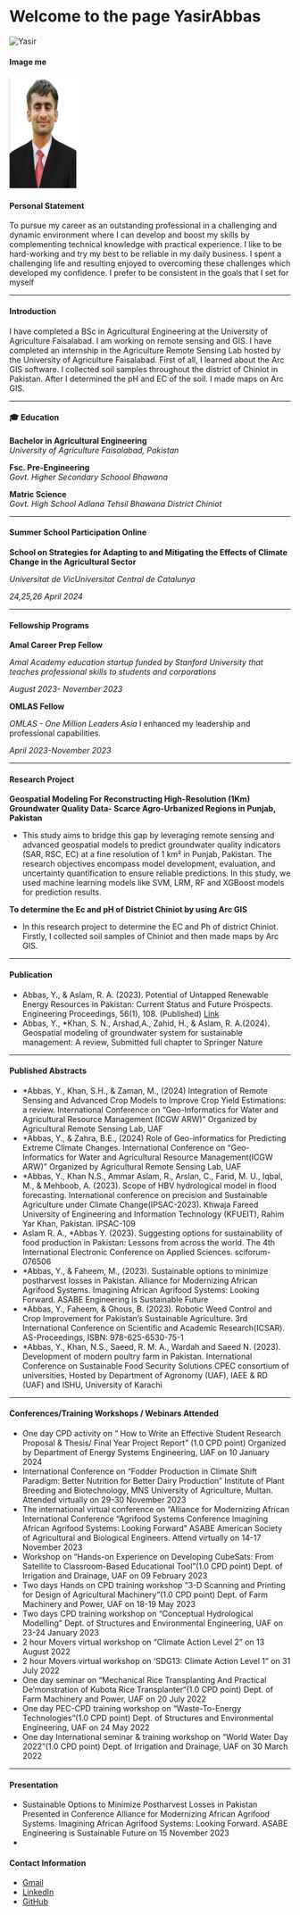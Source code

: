 
# Welcome to the page YasirAbbas
![Yasir](/img/img/YASIR.jpg)

#### Image me

<img width="120" height="200" src="img/YASIR.jpg">

#### Personal Statement
To pursue my career as an outstanding professional in a challenging and dynamic environment where I can develop and boost my skills by complementing technical knowledge with practical experience. I like to be hard-working and try my best to be reliable in
my daily business. I spent a challenging life and resulting enjoyed to overcoming these challenges which developed my confidence. I prefer to be consistent in the goals that I set for myself

---
#### Introduction
I have completed a BSc in Agricultural Engineering at the University of Agriculture Faisalabad. I am working on remote sensing and GIS. I have completed an internship in the Agriculture Remote Sensing Lab hosted by the University of Agriculture Faisalabad. First of all, I learned about the Arc GIS software. I collected soil samples throughout the district of Chiniot in Pakistan. After I determined the  pH and EC of the soil. I made maps on Arc GIS. 

---
#### 🎓 Education

**Bachelor in Agricultural Engineering**  
_University of Agriculture Faisalabad, Pakistan_  

**Fsc. Pre-Engineering**  
_Govt. Higher Secondary Schoool Bhawana_  

**Matric Science**  
_Govt. High School Adlana Tehsil Bhawana District Chiniot_ 

---
#### Summer School Participation Online
**School on Strategies for Adapting to and Mitigating the Effects of
Climate Change in the Agricultural Sector**

_Universitat de VicUniversitat Central de Catalunya_

_24,25,26 April 2024_

---
#### Fellowship Programs
**Amal Career Prep Fellow** 

_Amal Academy education startup funded by Stanford University that teaches professional skills to students and corporations_

_August 2023- November 2023_

**OMLAS Fellow**

_OMLAS - One Million Leaders Asia_ I enhanced my leadership and professional capabilities.

_April 2023-November 2023_

---
#### Research Project
**Geospatial Modeling For Reconstructing High-Resolution (1Km) Groundwater Quality Data- Scarce Agro-Urbanized Regions in Punjab, Pakistan**
- This study aims to bridge this gap by leveraging remote sensing and advanced geospatial models to predict groundwater quality indicators (SAR, RSC, EC) at a fine resolution of 1 km² in Punjab, Pakistan. The research objectives encompass model development, evaluation, and uncertainty quantification to ensure reliable predictions. In this study, we used machine learning models like SVM, LRM, RF and XGBoost models for prediction results.

**To determine the Ec and pH of District Chiniot by using Arc GIS**
- In this research project to determine the EC and Ph of district Chiniot. Firstly, I collected soil samples of Chiniot and then made maps by Arc GIS.
---
#### Publication
- Abbas, Y., & Aslam, R. A. (2023). Potential of Untapped Renewable Energy Resources in Pakistan: Current Status and Future Prospects. Engineering Proceedings, 56(1), 108. (Published) [Link](https://www.mdpi.com/2673-4591/56/1/108)
- Abbas, Y., *Khan, S. N., Arshad,A., Zahid, H., & Aslam, R. A.(2024). Geospatial modeling of groundwater system for sustainable management: A review, Submitted full chapter to Springer Nature
---
#### Published Abstracts
- *Abbas, Y., Khan, S.H., & Zaman, M., (2024) Integration of Remote Sensing and Advanced Crop Models to Improve Crop Yield Estimations: a review. International Conference on “Geo-Informatics for Water and Agricultural Resource Management (ICGW ARW)” Organized by Agricultural Remote Sensing Lab, UAF
- *Abbas, Y., & Zahra, B.E., (2024) Role of Geo-informatics for Predicting Extreme Climate Changes. International Conference on “Geo-Informatics for Water and Agricultural Resource Management(ICGW ARW)” Organized by Agricultural Remote Sensing Lab, UAF
- *Abbas, Y., Khan N.S., Ammar Aslam, R., Arslan, C., Farid, M. U., Iqbal, M., & Mehboob, A. (2023). Scope of HBV hydrological model in flood forecasting. International conference on precision and Sustainable Agriculture under Climate Change(IPSAC-2023). Khwaja Fareed University of Engineering and Information Technology (KFUEIT), Rahim Yar Khan, Pakistan. IPSAC-109
- Aslam R. A., *Abbas Y. (2023). Suggesting options for sustainability of food production in Pakistan: Lessons from across the world. The 4th International Electronic Conference on Applied Sciences. sciforum-076506
- *Abbas, Y., & Faheem, M., (2023). Sustainable options to minimize postharvest losses in Pakistan. Alliance for Modernizing African Agrifood Systems. Imagining African Agrifood Systems: Looking Forward. ASABE Engineering is Sustainable Future
- *Abbas, Y., Faheem, & Ghous, B. (2023). Robotic Weed Control and Crop Improvement for Pakistan’s Sustainable Agriculture.  3rd International Conference on Scientific and Academic Research(ICSAR). AS-Proceedings, ISBN: 978-625-6530-75-1
- *Abbas, Y., Khan, N.S., Saeed, R. M. A., Wardah and Saeed N. (2023). Development of modern poultry farm in Pakistan. International Conference on Sustainable Food Security Solutions CPEC consortium of universities, Hosted by Department of Agronomy (UAF), IAEE & RD (UAF) and ISHU, University of Karachi
---
#### Conferences/Training Workshops / Webinars Attended
- One day CPD activity on “ How to Write an Effective Student Research Proposal & Thesis/ Final Year Project Report” (1.0 CPD point) Organized by Department of  Energy Systems Engineering, UAF on 10 January 2024
- International Conference on “Fodder Production in Climate Shift Paradigm: Better Nutrition for Better Dairy Production” Institute of Plant Breeding and Biotechnology, MNS University of Agriculture, Multan.  Attended virtually on 29-30 November 2023
- The international virtual conference on “Alliance for Modernizing African International Conference “Agrifood Systems Conference Imagining African Agrifood Systems: Looking Forward” ASABE American Society of Agricultural and Biological Engineers. Attend virtually on 14-17 November 2023
- Workshop on “Hands-on Experience on Developing CubeSats: From Satellite to Classroom-Based Educational Tool”(1.0 CPD point) Dept. of Irrigation  and Drainage, UAF on 09 February 2023
- Two days Hands on CPD training workshop “3-D Scanning and Printing for Design of Agricultural Machinery”(1.0 CPD point) Dept. of  Farm Machinery and Power, UAF on 18-19 May 2023
- Two days CPD training workshop on “Conceptual Hydrological Modelling” Dept. of Structures and Environmental Engineering, UAF on 23-24 January 2023
- 2 hour  Movers virtual workshop on “Climate Action Level 2” on 13 August 2022 
- 2 hour Movers virtual workshop on ‘SDG13: Climate Action Level 1” on 31 July 2022
- One day seminar on “Mechanical Rice Transplanting And Practical De’monstration of Kubota Rice Transplanter“(1.0 CPD point) Dept. of  Farm Machinery and Power, UAF on 20 July 2022
- One day PEC-CPD training workshop on “Waste-To-Energy Technologies”(1.0 CPD point) Dept. of Structures and Environmental Engineering, UAF on 24 May 2022
- One day International seminar & training workshop on “World Water Day 2022”(1.0 CPD point) Dept. of Irrigation  and Drainage, UAF on 30 March 2022
---
#### Presentation
- Sustainable Options to Minimize Postharvest Losses in Pakistan Presented in Conference Alliance for Modernizing African Agrifood Systems. Imagining African Agrifood Systems: Looking Forward. ASABE Engineering is Sustainable Future on 15 November 2023
-  
 








#### Contact Information
* [Gmail](yasirabbasuaf@gmail.com)
* [LinkedIn](https://www.linkedin.com/in/chyasirabbas)
* [GitHub](https://github.com/chyasirabbasjutt)
